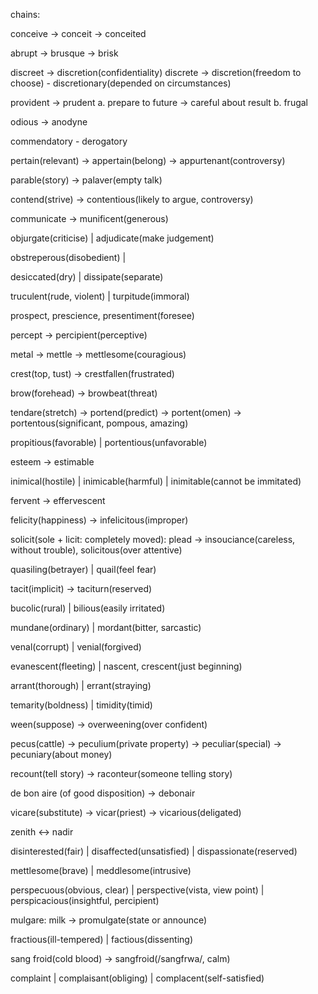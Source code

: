 chains:

conceive -> conceit -> conceited

abrupt -> brusque -> brisk

discreet -> discretion(confidentiality)
discrete -> discretion(freedom to choose) - discretionary(depended on circumstances)

provident -> prudent
a. prepare to future -> careful about result
b. frugal

odious -> anodyne

commendatory - derogatory

pertain(relevant) -> appertain(belong) -> appurtenant(controversy)

parable(story) -> palaver(empty talk)

contend(strive) -> contentious(likely to argue, controversy)

communicate -> munificent(generous)

objurgate(criticise) | adjudicate(make judgement)

obstreperous(disobedient) |

desiccated(dry) | dissipate(separate)

truculent(rude, violent) | turpitude(immoral)

prospect, prescience, presentiment(foresee)

percept -> percipient(perceptive)

metal -> mettle -> mettlesome(couragious)

crest(top, tust) -> crestfallen(frustrated)

brow(forehead) -> browbeat(threat)

tendare(stretch) -> portend(predict) -> portent(omen) -> portentous(significant, pompous, amazing)

propitious(favorable) | portentious(unfavorable)

esteem -> estimable

inimical(hostile) | inimicable(harmful) | inimitable(cannot be immitated)

fervent -> effervescent

felicity(happiness) -> infelicitous(improper)

solicit(sole + licit: completely moved): plead -> insouciance(careless, without trouble), solicitous(over attentive)

quasiling(betrayer) | quail(feel fear)

tacit(implicit) -> taciturn(reserved)

bucolic(rural) | bilious(easily irritated)

mundane(ordinary) | mordant(bitter, sarcastic)

venal(corrupt) | venial(forgived)

evanescent(fleeting) | nascent, crescent(just beginning)

arrant(thorough) | errant(straying)

temarity(boldness) | timidity(timid)

ween(suppose) -> overweening(over confident)

pecus(cattle) -> peculium(private property) -> peculiar(special) -> pecuniary(about money)

recount(tell story) -> raconteur(someone telling story)

de bon aire (of good disposition) -> debonair

vicare(substitute) -> vicar(priest) -> vicarious(deligated)

zenith <-> nadir

disinterested(fair) | disaffected(unsatisfied) | dispassionate(reserved)

mettlesome(brave) | meddlesome(intrusive)

perspecuous(obvious, clear) | perspective(vista, view point) | perspicacious(insightful, percipient)

mulgare: milk -> promulgate(state or announce)

fractious(ill-tempered) | factious(dissenting)

sang froid(cold blood) -> sangfroid(/sangfrwa/, calm)

complaint | complaisant(obliging) | complacent(self-satisfied)

